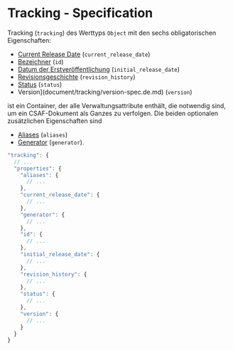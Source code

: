 # Tracking - Specification

Tracking (`tracking`) des Werttyps `Object` mit den sechs obligatorischen Eigenschaften:

* [Current Release Date](document/tracking/current_release_date-spec.de.md) (`current_release_date`)
* [Bezeichner](document/tracking/id-spec.de.md) (`id`)
* [Datum der Erstveröffentlichung](document/tracking/initial_release_date-spec.de.md) (`initial_release_date`)
* [Revisionsgeschichte](document/tracking/revision_history-spec.de.md) (`revision_history`)
* [Status](document/tracking/status-spec.de.md) (`status`)
* Version](document/tracking/version-spec.de.md) (`version`)

ist ein Container, der alle Verwaltungsattribute enthält, die notwendig sind, um ein CSAF-Dokument als Ganzes zu verfolgen. Die beiden optionalen zusätzlichen Eigenschaften sind

* [Aliases](document/tracking/aliases-spec.de.md) (`aliases`)
* [Generator](document/tracking/generator-spec.de.md) (`generator`).

```javascript
"tracking": {
  // ...
  "properties": {
    "aliases": {
      // ...
    },
    "current_release_date": {
      // ...
    },
    "generator": {
      // ...
    },
    "id": {
      // ...
    },
    "initial_release_date": {
      // ...
    },
    "revision_history": {
      // ...
    },
    "status": {
      // ...
    },
    "version": {
      // ...
    }
  }
}
```